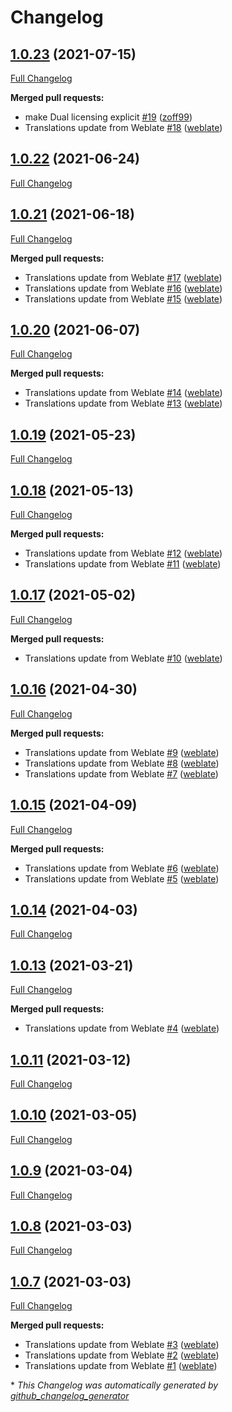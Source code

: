 # Changelog

## [1.0.23](https://github.com/zoff99/java_toxclient_example/tree/1.0.23) (2021-07-15)

[Full Changelog](https://github.com/zoff99/java_toxclient_example/compare/1.0.22...1.0.23)

**Merged pull requests:**

- make Dual licensing explicit [\#19](https://github.com/zoff99/java_toxclient_example/pull/19) ([zoff99](https://github.com/zoff99))
- Translations update from Weblate [\#18](https://github.com/zoff99/java_toxclient_example/pull/18) ([weblate](https://github.com/weblate))

## [1.0.22](https://github.com/zoff99/java_toxclient_example/tree/1.0.22) (2021-06-24)

[Full Changelog](https://github.com/zoff99/java_toxclient_example/compare/1.0.21...1.0.22)

## [1.0.21](https://github.com/zoff99/java_toxclient_example/tree/1.0.21) (2021-06-18)

[Full Changelog](https://github.com/zoff99/java_toxclient_example/compare/1.0.20...1.0.21)

**Merged pull requests:**

- Translations update from Weblate [\#17](https://github.com/zoff99/java_toxclient_example/pull/17) ([weblate](https://github.com/weblate))
- Translations update from Weblate [\#16](https://github.com/zoff99/java_toxclient_example/pull/16) ([weblate](https://github.com/weblate))
- Translations update from Weblate [\#15](https://github.com/zoff99/java_toxclient_example/pull/15) ([weblate](https://github.com/weblate))

## [1.0.20](https://github.com/zoff99/java_toxclient_example/tree/1.0.20) (2021-06-07)

[Full Changelog](https://github.com/zoff99/java_toxclient_example/compare/1.0.19...1.0.20)

**Merged pull requests:**

- Translations update from Weblate [\#14](https://github.com/zoff99/java_toxclient_example/pull/14) ([weblate](https://github.com/weblate))
- Translations update from Weblate [\#13](https://github.com/zoff99/java_toxclient_example/pull/13) ([weblate](https://github.com/weblate))

## [1.0.19](https://github.com/zoff99/java_toxclient_example/tree/1.0.19) (2021-05-23)

[Full Changelog](https://github.com/zoff99/java_toxclient_example/compare/1.0.18...1.0.19)

## [1.0.18](https://github.com/zoff99/java_toxclient_example/tree/1.0.18) (2021-05-13)

[Full Changelog](https://github.com/zoff99/java_toxclient_example/compare/1.0.17...1.0.18)

**Merged pull requests:**

- Translations update from Weblate [\#12](https://github.com/zoff99/java_toxclient_example/pull/12) ([weblate](https://github.com/weblate))
- Translations update from Weblate [\#11](https://github.com/zoff99/java_toxclient_example/pull/11) ([weblate](https://github.com/weblate))

## [1.0.17](https://github.com/zoff99/java_toxclient_example/tree/1.0.17) (2021-05-02)

[Full Changelog](https://github.com/zoff99/java_toxclient_example/compare/1.0.16...1.0.17)

**Merged pull requests:**

- Translations update from Weblate [\#10](https://github.com/zoff99/java_toxclient_example/pull/10) ([weblate](https://github.com/weblate))

## [1.0.16](https://github.com/zoff99/java_toxclient_example/tree/1.0.16) (2021-04-30)

[Full Changelog](https://github.com/zoff99/java_toxclient_example/compare/1.0.15...1.0.16)

**Merged pull requests:**

- Translations update from Weblate [\#9](https://github.com/zoff99/java_toxclient_example/pull/9) ([weblate](https://github.com/weblate))
- Translations update from Weblate [\#8](https://github.com/zoff99/java_toxclient_example/pull/8) ([weblate](https://github.com/weblate))
- Translations update from Weblate [\#7](https://github.com/zoff99/java_toxclient_example/pull/7) ([weblate](https://github.com/weblate))

## [1.0.15](https://github.com/zoff99/java_toxclient_example/tree/1.0.15) (2021-04-09)

[Full Changelog](https://github.com/zoff99/java_toxclient_example/compare/1.0.14...1.0.15)

**Merged pull requests:**

- Translations update from Weblate [\#6](https://github.com/zoff99/java_toxclient_example/pull/6) ([weblate](https://github.com/weblate))
- Translations update from Weblate [\#5](https://github.com/zoff99/java_toxclient_example/pull/5) ([weblate](https://github.com/weblate))

## [1.0.14](https://github.com/zoff99/java_toxclient_example/tree/1.0.14) (2021-04-03)

[Full Changelog](https://github.com/zoff99/java_toxclient_example/compare/1.0.13...1.0.14)

## [1.0.13](https://github.com/zoff99/java_toxclient_example/tree/1.0.13) (2021-03-21)

[Full Changelog](https://github.com/zoff99/java_toxclient_example/compare/1.0.11...1.0.13)

**Merged pull requests:**

- Translations update from Weblate [\#4](https://github.com/zoff99/java_toxclient_example/pull/4) ([weblate](https://github.com/weblate))

## [1.0.11](https://github.com/zoff99/java_toxclient_example/tree/1.0.11) (2021-03-12)

[Full Changelog](https://github.com/zoff99/java_toxclient_example/compare/1.0.10...1.0.11)

## [1.0.10](https://github.com/zoff99/java_toxclient_example/tree/1.0.10) (2021-03-05)

[Full Changelog](https://github.com/zoff99/java_toxclient_example/compare/1.0.9...1.0.10)

## [1.0.9](https://github.com/zoff99/java_toxclient_example/tree/1.0.9) (2021-03-04)

[Full Changelog](https://github.com/zoff99/java_toxclient_example/compare/1.0.8...1.0.9)

## [1.0.8](https://github.com/zoff99/java_toxclient_example/tree/1.0.8) (2021-03-03)

[Full Changelog](https://github.com/zoff99/java_toxclient_example/compare/1.0.7...1.0.8)

## [1.0.7](https://github.com/zoff99/java_toxclient_example/tree/1.0.7) (2021-03-03)

[Full Changelog](https://github.com/zoff99/java_toxclient_example/compare/344191e228cffaa065a04bbd5ba6b1355d0585e2...1.0.7)

**Merged pull requests:**

- Translations update from Weblate [\#3](https://github.com/zoff99/java_toxclient_example/pull/3) ([weblate](https://github.com/weblate))
- Translations update from Weblate [\#2](https://github.com/zoff99/java_toxclient_example/pull/2) ([weblate](https://github.com/weblate))
- Translations update from Weblate [\#1](https://github.com/zoff99/java_toxclient_example/pull/1) ([weblate](https://github.com/weblate))



\* *This Changelog was automatically generated by [github_changelog_generator](https://github.com/github-changelog-generator/github-changelog-generator)*
